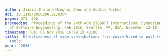 ```yaml
---
author: Jiaxin Zhu and Minghui Zhou and Audris Mockus
doi: 10.1145/2950290.2950364
pages: 871--882
proceeding: Proceedings of the 24th ACM SIGSOFT International Symposium on Foundations
  of Software Engineering, FSE 2016, Seattle, WA, USA, November 13-18, 2016
timestamp: Tue, 06 Nov 2018 16:59:23 +0100
title: 'Effectiveness of code contribution: from patch-based to pull-request-based
  tools'
year: '2016'
---
```

